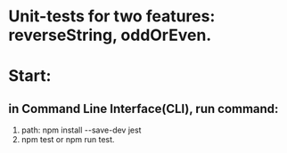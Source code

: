# Unit-tests for two features: reverseString, oddOrEven.
# Start:
## in Command Line Interface(CLI), run command:
1. path: npm install --save-dev jest
2. npm test or npm run test.
